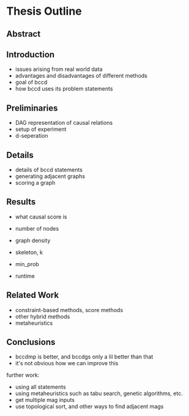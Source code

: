 # Thesis Outline

## Abstract

## Introduction
* issues arising from real world data
* advantages and disadvantages of different methods
* goal of bccd
* how bccd uses its problem statements

## Preliminaries
* DAG representation of causal relations
* setup of experiment
* d-seperation

## Details
* details of bccd statements
* generating adjacent graphs
* scoring a graph

## Results
* what causal score is
* number of nodes
* graph density

* skeleton, k
* min_prob
* runtime

## Related Work
* constraint-based methods, score methods
* other hybrid methods
* metaheuristics

## Conclusions
* bccdmp is better, and bccdgs only a lil better than that
* it's not obvious how we can improve this

further work:
* using all statements
* using metaheuristics such as tabu search, genetic algorithms, etc.
* get multiple mag inputs
* use topological sort, and other ways to find adjacent mags
